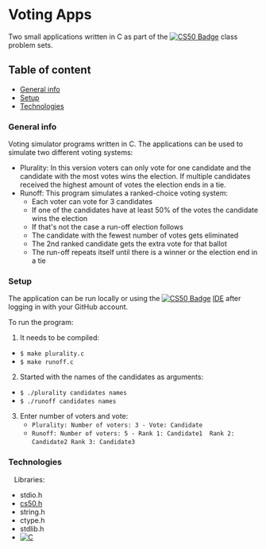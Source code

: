 Voting Apps
==== 

Two small applications written in C as part of the [![CS50 Badge](https://img.shields.io/badge/-CS50-red)](https://cs50.harvard.edu) class problem sets.

Table of content
----
* [General info](#general-info)
* [Setup](#setup)
* [Technologies](#technologies)

### General info

Voting simulator programs written in C. The applications can be used to simulate two different voting systems:
 * Plurality: In this version voters can only vote for one candidate and the candidate with the most votes wins the election. If multiple candidates received the highest amount of votes the election ends in a tie.
 * Runoff: This program simulates a ranked-choice voting system:
    * Each voter can vote for 3 candidates
    * If one of the candidates have at least 50% of the votes the candidate wins the election
    * If that's not the case a run-off election follows
    * The candidate with the fewest number of votes gets eliminated
    * The 2nd ranked candidate gets the extra vote for that ballot
    * The run-off repeats itself until there is a winner or the election end in a tie


### Setup

The application can be run locally or using the [![CS50 Badge](https://img.shields.io/badge/-CS50-red)](https://cs50.harvard.edu) <a href="https://ide.cs50.io">IDE</a> after logging in with your GitHub account.

To run the program:
 1. It needs to be compiled: 
  * `$ make plurality.c`
  * `$ make runoff.c`
 2. Started with the names of the candidates as arguments: 
  * `$ ./plurality candidates names`
  * `$ ./runoff candidates names`
 3. Enter number of voters and vote: 
    * `Plurality: Number of voters: 3 - Vote: Candidate`
    * `Runoff: Number of voters: 5 - Rank 1: Candidate1  Rank 2: Candidate2 Rank 3: Candidate3`
 
### Technologies
 
 Libraries:
 * stdio.h
 * <a href="https://github.com/cs50/libcs50">cs50.h</a>
 * string.h
 * ctype.h
 * stdlib.h
 * [![C](https://img.shields.io/badge/-C-blue)](https://www.cprogramming.com/)
